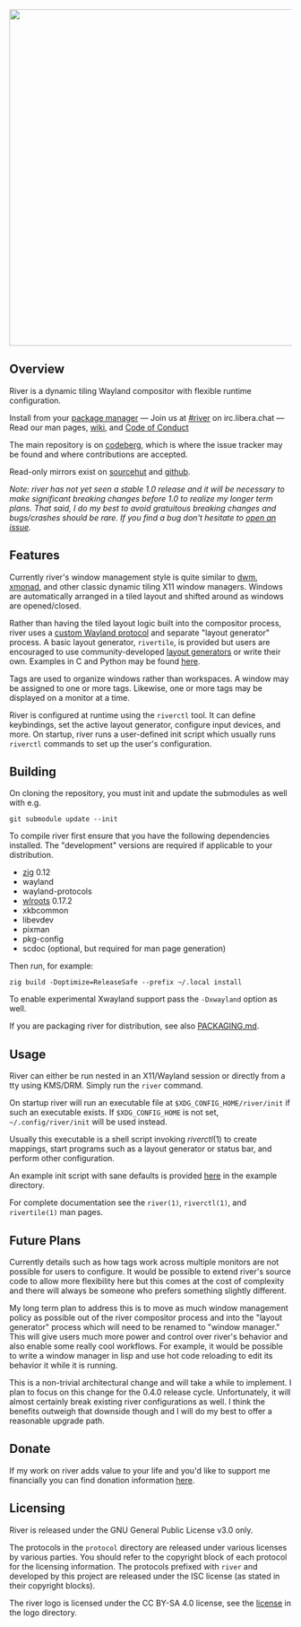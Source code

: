 <div align="center">
  <img src="logo/logo_text_adaptive_color.svg" width="600em">
</div>

## Overview

River is a dynamic tiling Wayland compositor with flexible runtime
configuration.

Install from your [package manager](https://repology.org/project/river/versions) —
Join us at [#river](https://web.libera.chat/?channels=#river) on irc.libera.chat —
Read our man pages, [wiki](https://codeberg.org/river/wiki), and
[Code of Conduct](CODE_OF_CONDUCT.md)

The main repository is on [codeberg](https://codeberg.org/river/river),
which is where the issue tracker may be found and where contributions are accepted.

Read-only mirrors exist on [sourcehut](https://git.sr.ht/~ifreund/river)
and [github](https://github.com/riverwm/river).

*Note: river has not yet seen a stable 1.0 release and it will be necessary to
make significant breaking changes before 1.0 to realize my longer term plans.
That said, I do my best to avoid gratuitous breaking changes and bugs/crashes
should be rare. If you find a bug don't hesitate to
[open an issue](https://codeberg.org/river/river/issues/new/choose).*

## Features

Currently river's window management style is quite similar to
[dwm](http://dwm.suckless.org), [xmonad](https://xmonad.org), and other classic
dynamic tiling X11 window managers. Windows are automatically arranged in a tiled
layout and shifted around as windows are opened/closed.

Rather than having the tiled layout logic built into the compositor process,
river uses a [custom Wayland
protocol](https://codeberg.org/river/river/src/branch/master/protocol/river-layout-v3.xml)
and separate "layout generator" process. A basic layout generator, `rivertile`,
is provided but users are encouraged to use community-developed [layout
generators](https://codeberg.org/river/wiki/src/branch/master/pages/Community-Layouts.md)
or write their own. Examples in C and Python may be found
[here](https://codeberg.org/river/river/src/branch/master/contrib).

Tags are used to organize windows rather than workspaces. A window may be
assigned to one or more tags. Likewise, one or more tags may be displayed on a
monitor at a time.

River is configured at runtime using the `riverctl` tool. It can define
keybindings, set the active layout generator, configure input devices, and more.
On startup, river runs a user-defined init script which usually runs `riverctl`
commands to set up the user's configuration.

## Building

On cloning the repository, you must init and update the submodules as well
with e.g.

```
git submodule update --init
```

To compile river first ensure that you have the following dependencies
installed. The "development" versions are required if applicable to your
distribution.

- [zig](https://ziglang.org/download/) 0.12
- wayland
- wayland-protocols
- [wlroots](https://gitlab.freedesktop.org/wlroots/wlroots) 0.17.2
- xkbcommon
- libevdev
- pixman
- pkg-config
- scdoc (optional, but required for man page generation)

Then run, for example:
```
zig build -Doptimize=ReleaseSafe --prefix ~/.local install
```
To enable experimental Xwayland support pass the `-Dxwayland` option as well.

If you are packaging river for distribution, see also
[PACKAGING.md](PACKAGING.md).

## Usage

River can either be run nested in an X11/Wayland session or directly
from a tty using KMS/DRM. Simply run the `river` command.

On startup river will run an executable file at `$XDG_CONFIG_HOME/river/init`
if such an executable exists. If `$XDG_CONFIG_HOME` is not set,
`~/.config/river/init` will be used instead.

Usually this executable is a shell script invoking *riverctl*(1) to create
mappings, start programs such as a layout generator or status bar, and
perform other configuration.

An example init script with sane defaults is provided [here](example/init)
in the example directory.

For complete documentation see the `river(1)`, `riverctl(1)`, and
`rivertile(1)` man pages.

## Future Plans

Currently details such as how tags work across multiple monitors are not
possible for users to configure. It would be possible to extend river's source
code to allow more flexibility here but this comes at the cost of complexity and
there will always be someone who prefers something slightly different.

My long term plan to address this is to move as much window management policy as
possible out of the river compositor process and into the "layout generator"
process which will need to be renamed to "window manager." This will give users
much more power and control over river's behavior and also enable some really
cool workflows. For example, it would be possible to write a window manager in
lisp and use hot code reloading to edit its behavior it while it is running.

This is a non-trivial architectural change and will take a while to implement. I
plan to focus on this change for the 0.4.0 release cycle. Unfortunately, it will
almost certainly break existing river configurations as well. I think the
benefits outweigh that downside though and I will do my best to offer a
reasonable upgrade path.

## Donate

If my work on river adds value to your life and you'd like to support me
financially you can find donation information [here](https://isaacfreund.com/donate/).

## Licensing

River is released under the GNU General Public License v3.0 only.

The protocols in the `protocol` directory are released under various licenses by
various parties. You should refer to the copyright block of each protocol for
the licensing information. The protocols prefixed with `river` and developed by
this project are released under the ISC license (as stated in their copyright
blocks).

The river logo is licensed under the CC BY-SA 4.0 license, see the
[license](logo/LICENSE) in the logo directory.
